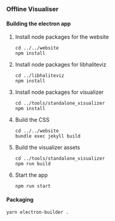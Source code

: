 ### Offline Visualiser

#### Building the electron app

1. Install node packages for the website
    ```
    cd ../../website
    npm install
    ```

2. Install node packages for libhaliteviz
    ```
    cd ../libhaliteviz
    npm install
    ```

3. Install node packages for visualizer
    ```
    cd ../tools/standalone_visualizer
    npm install
    ```

4. Build the CSS

    ```
    cd ../../website
    bundle exec jekyll build
    ```

5. Build the visualizer assets
   ```
   cd ../tools/standalone_visualizer
   npm run build
   ```

6. Start the app
    ```
    npm run start
    ```

#### Packaging

```
yarn electron-builder .
```
